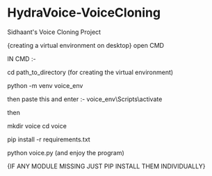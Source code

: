 # HydraVoice-VoiceCloning

Sidhaant's Voice Cloning Project

{creating a virtual environment on desktop}
open CMD

IN CMD :- 

cd path_to_directory (for creating the virtual environment)

python -m venv voice_env

then paste this and enter :- voice_env\Scripts\activate

then

mkdir voice
cd voice

pip install -r requirements.txt

python voice.py (and enjoy the program)

{IF ANY MODULE MISSING JUST PIP INSTALL THEM INDIVIDUALLY}
